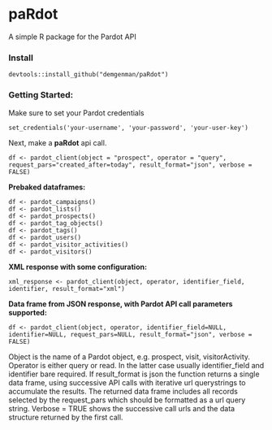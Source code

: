 # paRdot
A simple R package for the Pardot API

### Install
```
devtools::install_github("demgenman/paRdot")
```

### Getting Started:

Make sure to set your Pardot credentials
```
set_credentials('your-username', 'your-password', 'your-user-key')
```

Next, make a **paRdot** api call.
```
df <- pardot_client(object = "prospect", operator = "query", request_pars="created_after=today", result_format="json", verbose = FALSE)
```

**Prebaked dataframes:**

```
df <- pardot_campaigns()
df <- pardot_lists()
df <- pardot_prospects()
df <- pardot_tag_objects()
df <- pardot_tags()
df <- pardot_users()
df <- pardot_visitor_activities()
df <- pardot_visitors()
```

**XML response with some configuration:**

```
xml_response <- pardot_client(object, operator, identifier_field, identifier, result_format="xml")
```

**Data frame from JSON response, with Pardot API call parameters supported:**

```
df <- pardot_client(object, operator, identifier_field=NULL, identifier=NULL, request_pars=NULL, result_format="json", verbose = FALSE)
```

Object is the name of a Pardot object, e.g. prospect, visit, visitorActivity.
Operator is either query or read. In the latter case usually identifier_field and identifier bare required.
If result_format is json the function returns a single data frame, using successive API calls with iterative url querystrings to accumulate the results. The returned data frame includes all records selected by the request_pars which should be formatted as a url query string.
Verbose = TRUE shows the successive call urls and the data structure returned by the first call.
